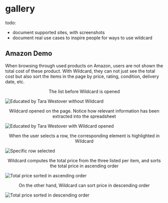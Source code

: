 #  gallery

todo:

* document supported sites, with screenshots
* document real use cases to inspire people for ways to use wildcard

## Amazon Demo
When browsing through used products on Amazon, users are not shown the total cost of these product. With Wildcard, they can not just see the total cost but also sort the items in the page by price, rating, condition, delivery date, etc.


<div align="center"> The list before Wildcard is opened </div>
 
![Educated by Tara Westover without Wildcard](https://github.com/geoffreylitt/wildcard/blob/master/docs/photos/amazon/wildcard_closed.png) 


<div align="center"> Wildcard opened on the page. Notice how relevant information has been extracted into the spreadsheet</div>

![Educated by Tara Westover with Wildcard opened](https://github.com/geoffreylitt/wildcard/blob/gallery/docs/photos/amazon/wildcard_open.png)


<div align="center"> When the user selects a row, the corresponding element is highlighted in Wildcard</div>

![Specific row selected](https://github.com/geoffreylitt/wildcard/blob/gallery/docs/photos/amazon/select_cell_highlighted.png)


<div align="center"> Wildcard computes the total price from the three listed per item, and sorts the total price in ascending order</div>

![Total price sorted in ascending order](https://github.com/geoffreylitt/wildcard/blob/gallery/docs/photos/amazon/ascended_sort.png)


<div align="center"> On the other hand, Wildcard can sort price in descending order</div>

![Total price sorted in descending order](https://github.com/geoffreylitt/wildcard/blob/gallery/docs/photos/amazon/descended_sort.png)

